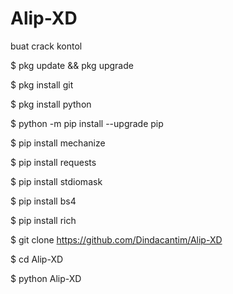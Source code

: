 # Alip-XD
buat crack kontol

$ pkg update && pkg upgrade 

$ pkg install git 

$ pkg install python 

$ python -m pip install --upgrade pip 

$ pip install mechanize 

$ pip install requests 

$ pip install stdiomask 

$ pip install bs4 

$ pip install rich

$ git clone https://github.com/Dindacantim/Alip-XD

$ cd Alip-XD

$ python Alip-XD
